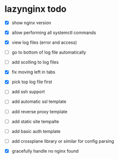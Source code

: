 # lazynginx todo
- [x] show nginx version
- [x] allow performing all systemctl commands 
- [x] view log files (error and access)
- [ ] go to bottom of log file automatically
- [ ] add scolling to log files
- [x] fix moving left in tabs
- [x] pick top log file first
- [ ] add ssh support
- [ ] add automatic ssl template
- [ ] add reverse proxy template
- [ ] add static site tempalte
- [ ] add basic auth template
- [ ] add crossplane library  or similar for config parsing
- [x] gracefully handle no nginx found



